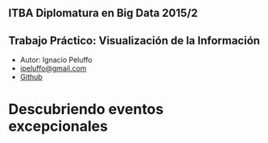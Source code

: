 ITBA Diplomatura en Big Data 2015/2
-----------------------------------

Trabajo Práctico: Visualización de la Información
-------------------------------------------------

* Autor: Ignacio Peluffo
* [ipeluffo@gmail.com](ipeluffo@gmail.com)
* [Github](https://www.github.com/ipeluffo)

# Descubriendo eventos excepcionales



<!--
<script type='text/javascript' src='https://public.tableau.com/javascripts/api/viz_v1.js'></script>


<div class='tableauPlaceholder' style='width: 2048px; height: 742px;'><noscript><a href='#'><img alt='Sheet 1 ' src='https:&#47;&#47;public.tableau.com&#47;static&#47;images&#47;IT&#47;ITBA-InfoVis-2015-01&#47;Sheet1&#47;1_rss.png' style='border: none' /></a></noscript><object class='tableauViz' width='982' height='742' style='display:none;'><param name='host_url' value='https%3A%2F%2Fpublic.tableau.com%2F' /> <param name='site_root' value='' /><param name='name' value='ITBA-InfoVis-2015-01&#47;Sheet1' /><param name='tabs' value='no' /><param name='toolbar' value='yes' /><param name='static_image' value='https:&#47;&#47;public.tableau.com&#47;static&#47;images&#47;IT&#47;ITBA-InfoVis-2015-01&#47;Sheet1&#47;1.png' /> <param name='animate_transition' value='yes' /><param name='display_static_image' value='yes' /><param name='display_spinner' value='yes' /><param name='display_overlay' value='yes' /><param name='display_count' value='yes' /><param name='showVizHome' value='no' /><param name='showTabs' value='y' /><param name='bootstrapWhenNotified' value='true' /></object></div>
-->

<!--
<div class='tableauPlaceholder' style='width: 982px; height: 742px;'><noscript><a href='#'><img alt='Sheet 2 ' src='https:&#47;&#47;public.tableau.com&#47;static&#47;images&#47;IT&#47;ITBA-InfoVis-Visualizacin2&#47;Sheet2&#47;1_rss.png' style='border: none' /></a></noscript><object class='tableauViz' width='982' height='742' style='display:none;'><param name='host_url' value='https%3A%2F%2Fpublic.tableau.com%2F' /> <param name='site_root' value='' /><param name='name' value='ITBA-InfoVis-Visualizacin2&#47;Sheet2' /><param name='tabs' value='no' /><param name='toolbar' value='yes' /><param name='static_image' value='https:&#47;&#47;public.tableau.com&#47;static&#47;images&#47;IT&#47;ITBA-InfoVis-Visualizacin2&#47;Sheet2&#47;1.png' /> <param name='animate_transition' value='yes' /><param name='display_static_image' value='yes' /><param name='display_spinner' value='yes' /><param name='display_overlay' value='yes' /><param name='display_count' value='yes' /><param name='showVizHome' value='no' /><param name='showTabs' value='y' /><param name='bootstrapWhenNotified' value='true' /></object></div>
-->

<!--
<div class='tableauPlaceholder' style='width: 982px; height: 742px;'><noscript><a href='#'><img alt='Sheet 3 ' src='https:&#47;&#47;public.tableau.com&#47;static&#47;images&#47;IT&#47;ITBA-InfoVis-Visualizacin3&#47;Sheet3&#47;1_rss.png' style='border: none' /></a></noscript><object class='tableauViz' width='982' height='742' style='display:none;'><param name='host_url' value='https%3A%2F%2Fpublic.tableau.com%2F' /> <param name='site_root' value='' /><param name='name' value='ITBA-InfoVis-Visualizacin3&#47;Sheet3' /><param name='tabs' value='no' /><param name='toolbar' value='yes' /><param name='static_image' value='https:&#47;&#47;public.tableau.com&#47;static&#47;images&#47;IT&#47;ITBA-InfoVis-Visualizacin3&#47;Sheet3&#47;1.png' /> <param name='animate_transition' value='yes' /><param name='display_static_image' value='yes' /><param name='display_spinner' value='yes' /><param name='display_overlay' value='yes' /><param name='display_count' value='yes' /><param name='showVizHome' value='no' /><param name='showTabs' value='y' /><param name='bootstrapWhenNotified' value='true' /></object></div>
-->
